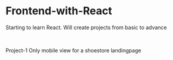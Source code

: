 # Frontend-with-React
<p>Starting to learn React. Will create projects from basic to advance</p> <br>
<p>Project-1 Only mobile view for a shoestore landingpage</p>
